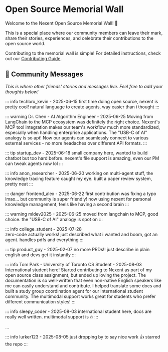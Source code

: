 # Open Source Memorial Wall

Welcome to the Nexent Open Source Memorial Wall! 🎉

This is a special place where our community members can leave their mark, share their stories, experiences, and celebrate their contributions to the open source world.

Contributing to the memorial wall is simple! For detailed instructions, check out our [Contributing Guide](./contributing#🌟-quick-memorial-wall-contribution).

## 🌟 Community Messages

*This is where other friends' stories and messages live. Feel free to add your thoughts below!*

<!-- 
👇 Add your message below this line using the callout formats.
Each message should include your name/handle and date.
Keep messages respectful and in line with our Code of Conduct.
-->

::: info techbro_kevin - 2025-06-15
first time doing open source, nexent is pretty cool! natural language to create agents, way easier than i thought
:::

::: warning Dr. Chen - AI Algorithm Engineer - 2025-06-25
Moving from LangChain to the MCP ecosystem was definitely the right choice. Nexent's MCP tool integration makes our team's workflow much more standardized, especially when handling enterprise applications. The "USB-C of AI" analogy is so apt! Now our agents can seamlessly connect to various external services - no more headaches over different API formats.
:::

::: tip startup_dev - 2025-06-18
small company here, wanted to build chatbot but too hard before. nexent's file support is amazing, even our PM can tweak agents now lol
:::

::: info anon_researcher - 2025-06-20
working on multi-agent stuff, the knowledge tracing feature caught my eye. built a paper review system, pretty neat
:::

::: danger frontend_alex - 2025-06-22
first contribution was fixing a typo lmao... but community is super friendly! now using nexent for personal knowledge management, feels like having a second brain
:::

::: warning mldev2025 - 2025-06-25
moved from langchain to MCP, good choice. the "USB-C of AI" analogy is spot on
:::

::: info college_student - 2025-07-28  
zero-code actually works! just described what i wanted and boom, got an agent. handles pdfs and everything
:::

::: tip product_guy - 2025-02-07
no more PRDs!! just describe in plain english and devs get it instantly
:::

::: info Tom Park - University of Toronto CS Student - 2025-08-03
International student here! Started contributing to Nexent as part of my open source class assignment, but ended up loving the project. The documentation is so well-written that even non-native English speakers like me can easily understand and contribute. I helped translate some docs and built a study group coordination agent for our international student community. The multimodal support works great for students who prefer different communication styles!
:::

::: info sleepy_coder - 2025-08-03
international student here, docs are really well written. multimodal support is 🔥
:::

...

::: info lurker123 - 2025-08-05
just dropping by to say nice work 👍 starred the repo
:::
